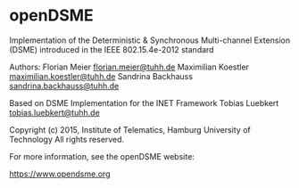 # openDSME

Implementation of the Deterministic & Synchronous Multi-channel Extension (DSME)
introduced in the IEEE 802.15.4e-2012 standard

Authors: Florian Meier <florian.meier@tuhh.de>
         Maximilian Koestler <maximilian.koestler@tuhh.de>
         Sandrina Backhauss <sandrina.backhauss@tuhh.de>

Based on
         DSME Implementation for the INET Framework
         Tobias Luebkert <tobias.luebkert@tuhh.de>

Copyright (c) 2015, Institute of Telematics, Hamburg University of Technology
All rights reserved.

For more information, see the openDSME website:

https://www.opendsme.org
